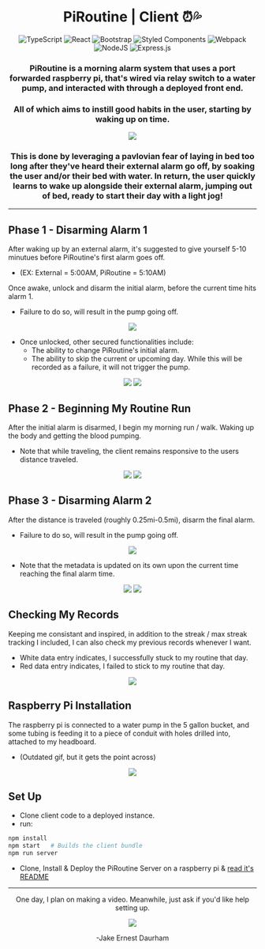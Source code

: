 
<div align="center">
  
# PiRoutine | Client ⏰💦

![TypeScript](https://img.shields.io/badge/typescript-%23007ACC.svg?style=for-the-badge&logo=typescript&logoColor=white)
![React](https://img.shields.io/badge/react-%2320232a.svg?style=for-the-badge&logo=react&logoColor=%2361DAFB)
![Bootstrap](https://img.shields.io/badge/bootstrap-%23563D7C.svg?style=for-the-badge&logo=bootstrap&logoColor=white)
![Styled Components](https://img.shields.io/badge/styled--components-DB7093?style=for-the-badge&logo=styled-components&logoColor=white)
![Webpack](https://img.shields.io/badge/webpack-%238DD6F9.svg?style=for-the-badge&logo=webpack&logoColor=black)
![NodeJS](https://img.shields.io/badge/node.js-6DA55F?style=for-the-badge&logo=node.js&logoColor=white)
![Express.js](https://img.shields.io/badge/express.js-%23404d59.svg?style=for-the-badge&logo=express&logoColor=%2361DAFB)
  
###  PiRoutine is a morning alarm system that uses a port forwarded raspberry pi, that's wired via relay switch to a water pump, and interacted with through a deployed front end. 
 ### All of which aims to instill good habits in the user, starting by waking up on time. 

![](https://media.giphy.com/media/u6WXNK5Z5AObZ9eOaa/giphy.gif)
 
###  This is done by leveraging a pavlovian fear of laying in bed too long after they've heard their external alarm go off, by soaking the user and/or their bed with water. In return, the user quickly learns to wake up alongside their external alarm, jumping out of bed, ready to start their day with a light jog!
</div>

---
## Phase 1 - Disarming Alarm 1
  After waking up by an external alarm, it's suggested to give yourself 5-10 minutues before PiRoutine's first alarm goes off. 
- (EX: External = 5:00AM, PiRoutine = 5:10AM)

Once awake, unlock and disarm the initial alarm, before the current time hits alarm 1. 
- Failure to do so, will result in the pump going off.
<div align="center">

![](https://media.giphy.com/media/4T9FrMFKvVCOVPt3AD/giphy.gif)
</div>

- Once unlocked, other secured functionalities include: 
  - The ability to change PiRoutine's initial alarm.
  - The ability to skip the current or upcoming day. While this will be recorded as a failure, it will not trigger the pump.
<div align="center">

![](https://media.giphy.com/media/nf0ISX16TTOGgOZEtK/giphy.gif)
![](https://media.giphy.com/media/rTDwskhKtKKgtJgjgK/giphy.gif)
</div>

## Phase 2 - Beginning My Routine Run
  After the initial alarm is disarmed, I begin my morning run / walk. Waking up the body and getting the blood pumping.
- Note that while traveling, the client remains responsive to the users distance traveled. 
<div align="center">

![](https://media.giphy.com/media/bu7f1pVmXjfIxsCIvN/giphy.gif)
![](https://media.giphy.com/media/JpCnppJj1nx25lgt79/giphy.gif)
</div>
  
## Phase 3 - Disarming Alarm 2
  After the distance is traveled (roughly 0.25mi-0.5mi), disarm the final alarm. 
- Failure to do so, will result in the pump going off. 
<div align="center">

![](https://media.giphy.com/media/4T9FrMFKvVCOVPt3AD/giphy.gif)
</div>
  
- Note that the metadata is updated on its own upon the current time reaching the final alarm time.
<div align="center">

![](https://media.giphy.com/media/3ZEJjQsOq5FoqUi98H/giphy.gif)
![](https://media.giphy.com/media/7BiZOPkTaZxtDM28F4/giphy.gif)
</div>

## Checking My Records
  Keeping me consistant and inspired, in addition to the streak / max streak tracking I included, I can also check my previous records whenever I want.
- White data entry indicates, I successfully stuck to my routine that day.
- Red data entry indicates, I failed to stick to my routine that day.
<div align="center">

![](https://media.giphy.com/media/Vx0uMBsm3K6pU9FqBT/giphy.gif)
</div>
    
## Raspberry Pi Installation
  The raspberry pi is connected to a water pump in the 5 gallon bucket, and some tubing is feeding it to a piece of conduit with holes drilled into, attached to my headboard. 
- (Outdated gif, but it gets the point across)

<div align="center">

![](https://media.giphy.com/media/BOUoNFCUU2GLJcLk6I/giphy-downsized.gif)
</div>

## Set Up
- Clone client code to a deployed instance.
- run: 
``` sh
npm install
npm start   # Builds the client bundle
npm run server
```
- Clone, Install & Deploy the PiRoutine Server on a raspberry pi & [read it's README](https://github.com/daurham/PiRoutine-Pi-Server)

<div align="center">

---
  
One day, I plan on making a video. Meanwhile, just ask if you'd like help setting up. 

![](https://media.giphy.com/media/4T9FrMFKvVCOVPt3AD/giphy.gif)

-Jake Ernest Daurham
</div>
